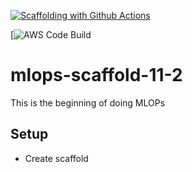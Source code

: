 [![Scaffolding with Github Actions](https://github.com/noahgift/mlops-scaffold-11-2/actions/workflows/main.yml/badge.svg)](https://github.com/noahgift/mlops-scaffold-11-2/actions/workflows/main.yml)

[![AWS Code Build](https://codebuild.us-east-1.amazonaws.com/badges?uuid=eyJlbmNyeXB0ZWREYXRhIjoiSzB6aGRDdFdVUFJrbE93cDJrNnAvNWZSSGNVL3VtRWs3c0pRYU5JSndPcFRCUlVIQ0VZV29KZVprdkcrWlV5Q2JjbEVvQmUvWUhPL2VXYUwzOGdnVGFrPSIsIml2UGFyYW1ldGVyU3BlYyI6ImZMMDlhaUdxRjRJQ1JxU1UiLCJtYXRlcmlhbFNldFNlcmlhbCI6MX0%3D&branch=main)


# mlops-scaffold-11-2
This is the beginning of doing MLOPs

## Setup 

* Create scaffold
